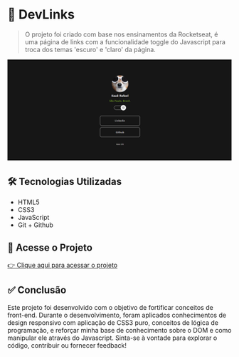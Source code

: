 # 🚀 DevLinks

> O projeto foi criado com base nos ensinamentos da Rocketseat, é uma página de links com a funcionalidade toggle do Javascript para troca dos temas 'escuro' e 'claro' da página.

![Imagem do Projeto](./IMG/readME.png)

## 🛠️ Tecnologias Utilizadas

- HTML5
- CSS3
- JavaScript
- Git + Github

## 🔗 Acesse o Projeto

[👉 Clique aqui para acessar o projeto](https://kaue1881.github.io/Links-Kaue-R./)

## ✅ Conclusão

Este projeto foi desenvolvido com o objetivo de fortificar conceitos de front-end. Durante o desenvolvimento, foram aplicados conhecimentos de design responsivo com aplicação de CSS3 puro, conceitos de lógica de programação, e reforçar minha base de conhecimento sobre o DOM e como manipular ele através do Javascript. Sinta-se à vontade para explorar o código, contribuir ou fornecer feedback!
